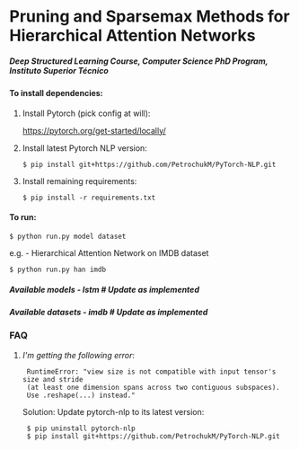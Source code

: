 # Pruning and Sparsemax Methods for Hierarchical Attention Networks
##### Deep Structured Learning Course, Computer Science PhD Program, Instituto Superior Técnico

#### To install dependencies:
    
1) Install Pytorch (pick config at will):

    https://pytorch.org/get-started/locally/
    
2) Install latest Pytorch NLP version:

    `$ pip install git+https://github.com/PetrochukM/PyTorch-NLP.git`

3) Install remaining requirements:

    `$ pip install -r requirements.txt`

#### To run:

    $ python run.py model dataset
    
e.g. - Hierarchical Attention Network on IMDB dataset

    $ python run.py han imdb

##### Available models - lstm   # Update as implemented
##### Available datasets - imdb # Update as implemented

### FAQ

1) _I'm getting the following error_:

        RuntimeError: "view size is not compatible with input tensor's size and stride 
        (at least one dimension spans across two contiguous subspaces). 
        Use .reshape(...) instead."
        
    Solution: Update pytorch-nlp to its latest version:
        
        $ pip uninstall pytorch-nlp
        $ pip install git+https://github.com/PetrochukM/PyTorch-NLP.git